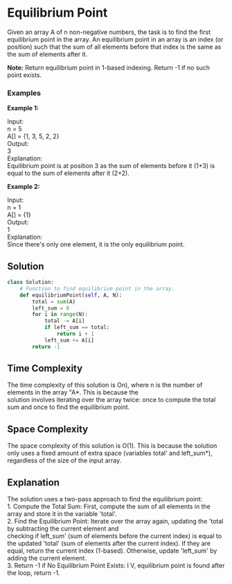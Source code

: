 # Equilibrium Point


Given an array A of n non-negative numbers, the task is to find the first equilibrium point in the array. An equilibrium point in an array is an index (or position) such that the sum of all elements before that index is the same as the sum of elements after it.

**Note:** Return equilibrium point in 1-based indexing. Return -1 if no such point exists.

### Examples

**Example 1:**

Input:  
n = 5  
A[] = {1, 3, 5, 2, 2}  
Output:  
3  
Explanation:  
Equilibrium point is at position 3 as the sum of elements before it (1+3) is equal to the sum of elements after it (2+2).

**Example 2:**

Input:  
n = 1  
A[] = {1}  
Output:  
1  
Explanation:  
Since there's only one element, it is the only equilibrium point.

## Solution

```python
class Solution:
    # Function to find equilibrium point in the array.
    def equilibriumPoint(self, A, N):
        total = sum(A)
        left_sum = 0
        for i in range(N):
            total -= A[i]
            if left_sum == total:
                return i + 1
            left_sum += A[i]
        return -1
```

<h2>Time Complexity</h2>
The time complexity of this solution is On), where n is the number of elements in the array "A*. This is because the <br>solution involves iterating over the array twice: once to compute the total sum and once to find the equilibrium point.
<h2>Space Complexity</h2>
The space complexity of this solution is O(1). This is because the solution only uses a fixed amount of extra space (variables total' and left_sum*), regardless of the size of the input array.<br>
<h2>Explanation</h2>
The solution uses a two-pass approach to find the equilibrium point:<br>
1. Compute the Total Sum: First, compute the sum of all elements in the array and store it in the variable 'total'.<br>
2. Find the Equilibrium Point: Iterate over the array again, updating the 'total by subtracting the current element and <br>checking if left_sum' (sum of elements before the current index) is equal to the updated 'total' (sum of elements after the current index). If they are equal, return the current index (1-based). Otherwise, update 'left_sum' by adding the current element.<br>
3. Return -1 if No Equilibrium Point Exists: I V, equilibrium point is found after the loop, return -1.<br>
